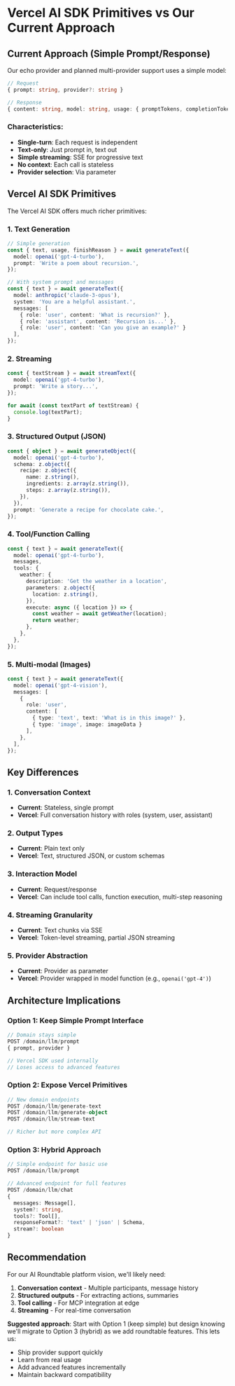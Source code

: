 # Vercel AI SDK Primitives vs Our Current Approach

## Current Approach (Simple Prompt/Response)
Our echo provider and planned multi-provider support uses a simple model:

```typescript
// Request
{ prompt: string, provider?: string }

// Response  
{ content: string, model: string, usage: { promptTokens, completionTokens } }
```

### Characteristics:
- **Single-turn**: Each request is independent
- **Text-only**: Just prompt in, text out
- **Simple streaming**: SSE for progressive text
- **No context**: Each call is stateless
- **Provider selection**: Via parameter

## Vercel AI SDK Primitives

The Vercel AI SDK offers much richer primitives:

### 1. Text Generation
```typescript
// Simple generation
const { text, usage, finishReason } = await generateText({
  model: openai('gpt-4-turbo'),
  prompt: 'Write a poem about recursion.',
});

// With system prompt and messages
const { text } = await generateText({
  model: anthropic('claude-3-opus'),
  system: 'You are a helpful assistant.',
  messages: [
    { role: 'user', content: 'What is recursion?' },
    { role: 'assistant', content: 'Recursion is...' },
    { role: 'user', content: 'Can you give an example?' }
  ],
});
```

### 2. Streaming
```typescript
const { textStream } = await streamText({
  model: openai('gpt-4-turbo'),
  prompt: 'Write a story...',
});

for await (const textPart of textStream) {
  console.log(textPart);
}
```

### 3. Structured Output (JSON)
```typescript
const { object } = await generateObject({
  model: openai('gpt-4-turbo'),
  schema: z.object({
    recipe: z.object({
      name: z.string(),
      ingredients: z.array(z.string()),
      steps: z.array(z.string()),
    }),
  }),
  prompt: 'Generate a recipe for chocolate cake.',
});
```

### 4. Tool/Function Calling
```typescript
const { text } = await generateText({
  model: openai('gpt-4-turbo'),
  messages,
  tools: {
    weather: {
      description: 'Get the weather in a location',
      parameters: z.object({
        location: z.string(),
      }),
      execute: async ({ location }) => {
        const weather = await getWeather(location);
        return weather;
      },
    },
  },
});
```

### 5. Multi-modal (Images)
```typescript
const { text } = await generateText({
  model: openai('gpt-4-vision'),
  messages: [
    {
      role: 'user',
      content: [
        { type: 'text', text: 'What is in this image?' },
        { type: 'image', image: imageData }
      ],
    },
  ],
});
```

## Key Differences

### 1. **Conversation Context**
- **Current**: Stateless, single prompt
- **Vercel**: Full conversation history with roles (system, user, assistant)

### 2. **Output Types**
- **Current**: Plain text only
- **Vercel**: Text, structured JSON, or custom schemas

### 3. **Interaction Model**
- **Current**: Request/response
- **Vercel**: Can include tool calls, function execution, multi-step reasoning

### 4. **Streaming Granularity**
- **Current**: Text chunks via SSE
- **Vercel**: Token-level streaming, partial JSON streaming

### 5. **Provider Abstraction**
- **Current**: Provider as parameter
- **Vercel**: Provider wrapped in model function (e.g., `openai('gpt-4')`)

## Architecture Implications

### Option 1: Keep Simple Prompt Interface
```typescript
// Domain stays simple
POST /domain/llm/prompt
{ prompt, provider }

// Vercel SDK used internally
// Loses access to advanced features
```

### Option 2: Expose Vercel Primitives
```typescript
// New domain endpoints
POST /domain/llm/generate-text
POST /domain/llm/generate-object  
POST /domain/llm/stream-text

// Richer but more complex API
```

### Option 3: Hybrid Approach
```typescript
// Simple endpoint for basic use
POST /domain/llm/prompt

// Advanced endpoint for full features
POST /domain/llm/chat
{
  messages: Message[],
  system?: string,
  tools?: Tool[],
  responseFormat?: 'text' | 'json' | Schema,
  stream?: boolean
}
```

## Recommendation

For our AI Roundtable platform vision, we'll likely need:
1. **Conversation context** - Multiple participants, message history
2. **Structured outputs** - For extracting actions, summaries
3. **Tool calling** - For MCP integration at edge
4. **Streaming** - For real-time conversation

**Suggested approach**: Start with Option 1 (keep simple) but design knowing we'll migrate to Option 3 (hybrid) as we add roundtable features. This lets us:
- Ship provider support quickly
- Learn from real usage
- Add advanced features incrementally
- Maintain backward compatibility